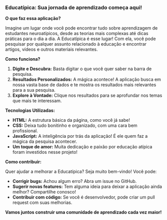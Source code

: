 ### **Educatípica: Sua jornada de aprendizado começa aqui!**

**O que faz essa aplicação?**

Imagine um lugar onde você pode encontrar tudo sobre aprendizagem de estudantes neuroatípicos, desde as teorias mais complexas até dicas práticas para o dia a dia. A Educatípica é esse lugar! Com ela, você pode pesquisar por qualquer assunto relacionado à educação e encontrar artigos, vídeos e outros materiais relevantes.

**Como funciona?**

1. **Digite e Descubra:** Basta digitar o que você quer saber na barra de pesquisa.
2. **Resultados Personalizados:** A mágica acontece! A aplicação busca em nossa vasta base de dados e te mostra os resultados mais relevantes para a sua pesquisa.
3. **Explore à Vontade:** Clique nos resultados para se aprofundar nos temas que mais te interessam.

**Tecnologias Utilizadas:**

* **HTML:** A estrutura básica da página, como você já sabe!
* **CSS:** Deixa tudo bonitinho e organizado, com uma cara bem profissional.
* **JavaScript:** A inteligência por trás da aplicação! É ele quem faz a mágica da pesquisa acontecer.
* **Um toque de amor:** Muita dedicação e paixão por educação atípica foram investidos nesse projeto!

**Como contribuir:**

Quer ajudar a melhorar a Educatípica? Seja muito bem-vindo! Você pode:

* **Corrigir bugs:** Achou algum erro? Abra um issue no GitHub.
* **Sugerir novas features:** Tem alguma ideia para deixar a aplicação ainda melhor? Compartilhe conosco!
* **Contribuir com código:** Se você é desenvolvedor, pode criar um pull request com suas melhorias.

**Vamos juntos construir uma comunidade de aprendizado cada vez maior!**


